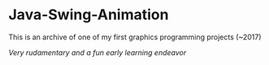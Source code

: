 # Java-Swing-Animation

This is an archive of one of my first graphics programming projects (~2017)

*Very rudamentary and a fun early learning endeavor*
